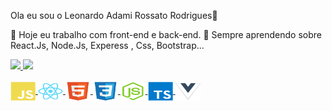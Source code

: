 Ola eu sou o Leonardo Adami Rossato Rodrigues👋

 🔭 Hoje eu trabalho com front-end e back-end.
 🌱 Sempre aprendendo sobre React.Js, Node.Js, Experess , Css, Bootstrap...
 <div>
  <a href="https://github.com/Leonardorossato">
  <img height="180em" src="https://github-readme-stats.vercel.app/api?username=Leonardorossato&show_icons=true&theme=dracula&include_all_commits=true&count_private=true"/>
  <img height="180em" src="https://github-readme-stats.vercel.app/api/top-langs/?username=Leonardorossato&layout=compact&langs_count=7&theme=dracula"/>
 </div>
 <div style="display: inline_block"><br>
  <img align="center" alt="Leo-Js" height="30" width="40" src="https://raw.githubusercontent.com/devicons/devicon/master/icons/javascript/javascript-plain.svg">
  <img align="center" alt="Leo-React" height="30" width="40" src="https://raw.githubusercontent.com/devicons/devicon/master/icons/react/react-original.svg">
  <img align="center" alt="Leo-HTML" height="30" width="40" src="https://raw.githubusercontent.com/devicons/devicon/master/icons/html5/html5-original.svg">
  <img align="center" alt="Leo-CSS" height="30" width="40" src="https://raw.githubusercontent.com/devicons/devicon/master/icons/css3/css3-original.svg">
  <img align="center" alt="Leo-NodeJs" height="30" width="40" src="https://raw.githubusercontent.com/devicons/devicon/master/icons/nodejs/nodejs-original.svg">
  <img align="center" alt="Leo-Typescript" height="30" width="40" src="https://raw.githubusercontent.com/devicons/devicon/master/icons/typescript/typescript-plain.svg">
  <img align="center" alt="Leo-Vuejs" height="30" width="40" src="https://raw.githubusercontent.com/devicons/devicon/master/icons/Vuejs/Vuejs-plain.svg">

 </div>
